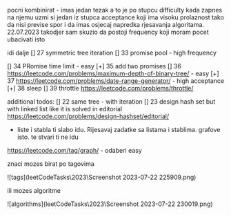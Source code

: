 pocni kombinirat - imas jedan tezak a to je po stupcu difficulty
kada zapnes na njemu uzmi si jedan iz stupca acceptance koji ima
visoku prolaznost tako da nisi previse spor i da imas osjecaj napredka
rjesavanja algoritama.
22.07.2023
takodjer sam skuzio da postoji frequency koji moram pocet ubacivati isto

idi dalje
[] 27 symmetric tree iteration
[] 33 promise pool - high frequency

[] 34 PRomise time limit - easy
[+] 35 add two promises
[] 36 https://leetcode.com/problems/maximum-depth-of-binary-tree/ - easy
[+] 37 https://leetcode.com/problems/date-range-generator/ - high acceptance
[+] 38 sleep
[] 39 throttle https://leetcode.com/problems/throttle/

additional todos:
[] 22 same tree - with iteration
[] 23 design hash set but with linked list like it is solved in editorial https://leetcode.com/problems/design-hashset/editorial/

- liste i stabla ti slabo idu. Rijesavaj zadatke sa listama i stablima. grafove isto. te stvari ti ne idu

https://leetcode.com/tag/graph/ - odaberi easy

znaci mozes birat po tagovima

![tags](leetCodeTasks\2023\Screenshot 2023-07-22 225909.png)

ili mozes algoritme

![algorithms](leetCodeTasks\2023\Screenshot 2023-07-22 230019.png)
